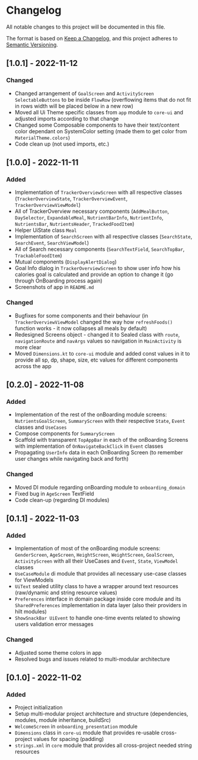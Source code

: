 # Changelog

All notable changes to this project will be documented in this file.

The format is based on [Keep a Changelog](https://keepachangelog.com/en/1.0.0/),
and this project adheres to [Semantic Versioning](https://semver.org/spec/v2.0.0.html).

## [1.0.1] - 2022-11-12

### Changed
* Changed arrangement of `GoalScreen` and `ActivityScreen` `SelectableButtons` to be inside `FlowRow` (overflowing items that do not fit in rows width will be placed below in a new row)
* Moved all Ui Theme specific classes from `app` module to `core-ui` and adjusted imports according to that change
* Changed some Composable components to have their text/content color dependant on SystemColor setting (made them to get color from `MaterialTheme.colors`) 
* Code clean up (not used imports, etc.)


## [1.0.0] - 2022-11-11
### Added
* Implementation of `TrackerOverviewScreen` with all respective classes (`TrackerOverviewState`, `TrackerOverviewEvent`, `TrackerOverviewViewModel`)
* All of TrackerOverview necessary components (`AddMealButton`, `DaySelector`, `ExpandableMeal`, `NutrientBarInfo`, `NutrientInfo`, `NutrientsBar`, `NutrientsHeader`, `TrackedFoodItem`)
* Helper UiState class `Meal`
* Implementation of `SearchScreen` with all respective classes (`SearchState`, `SearchEvent`, `SearchViewModel`)
* All of Search necessary components (`SearchTextField`, `SearchTopBar`, `TrackableFoodItem`)
* Mutual components (`DisplayAlertDialog`)
* Goal Info dialog in `TrackerOverviewScreen` to show user info how his calories goal is calculated and provide an option to change it (go through OnBoarding process again)
* Screenshots of app in `README.md`

### Changed
* Bugfixes for some components and their behaviour (in `TrackerOverviewViewModel` changed the way how `refreshFoods()` function works - it now collapses all meals by default)
* Redesigned Screens object - changed it to Sealed class with `route`, `navigationRoute` and `navArgs` values so navigation in `MainActivity` is more clear
* Moved `Dimensions.kt` to `core-ui` module and added const values in it to provide all sp, dp, shape, size, etc values for different components across the app

## [0.2.0] - 2022-11-08

### Added
* Implementation of the rest of the onBoarding module screens: `NutrientsGoalScreen`, `SummaryScreen` with their respective `State`, `Event` classes and `UseCases`
* Compose components for `SummaryScreen`
* Scaffold with transparent `TopAppBar` in each of the onBoarding Screens with implementation of `OnNavigateBackClick` in `Event` classes
* Propagating `UserInfo` data in each OnBoarding Screen (to remember user changes while navigating back and forth)

### Changed
* Moved DI module regarding onBoarding module to `onboarding_domain`
* Fixed bug in `AgeScreen` TextField
* Code clean-up (regarding DI modules)

## [0.1.1] - 2022-11-03

### Added
* Implementation of most of the onBoarding module screens: `GenderScreen`, `AgeScreen`, `HeightScreen`, `WeightScreen`, `GoalScreen`, `ActivityScreen` with all their UseCases and `Event`, `State`, `ViewModel` classes
* `UseCaseModule` di module that provides all necessary use-case classes for ViewModels
* `UiText` sealed utility class to have a wrapper around text resources (raw/dynamic and string resource values)
* `Preferences` interface in domain package inside core module and its `SharedPreferences` implementation in data layer (also their providers in hilt modules)
* `ShowSnackBar UiEvent` to handle one-time events related to showing users validation error messages

### Changed
* Adjusted some theme colors in app
* Resolved bugs and issues related to multi-modular architecture

## [0.1.0] - 2022-11-02

### Added
* Project initialization
* Setup multi-modular project architecture and structure (dependencies, modules, module inheritance, buildSrc)
* `WelcomeScreen` in `onboarding_presentation` module
* `Dimensions` class in `core-ui` module that provides re-usable cross-project values for spacing (padding)
* `strings.xml` in `core` module that provides all cross-project needed string resources 